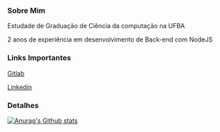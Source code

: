 ### Sobre Mim
Estudade de Graduação de Ciência da computação na UFBA

2 anos de experiência em desenvolvimento de Back-end com NodeJS

### Links Importantes

[Gitlab](https://gitlab.com/reicavera)

[Linkedin](https://www.linkedin.com/in/matheus-alves-guimarães-0038b2215/)

### Detalhes
[![Anurag's Github stats](http://github-readme-stats.vercel.app/api/top-langs/?username=reicavera&layout=compact&theme=dark)](http://github.com/anuraghazra/github-readme-stats)
